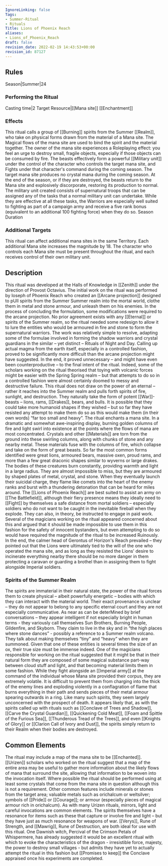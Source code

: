 ```yaml
---
IgnoreLinking: false
Tags:
- Summer-Ritual
- Rituals
Title: Lions of Phoenix Reach
aliases:
- Lions_of_Phoenix_Reach
draft: false
revision_date: 2022-02-19 14:43:53+00:00
revision_id: 87127
---
```


## Rules
Season|Summer|24
### Performing the Ritual
Casting time|2 Target Resource|[[Mana site]]
[[Enchantment]]
### Effects
This ritual calls a group of [[Burning]] spirits from the Summer [[Realm]], who take on physical forms drawn from the material of a Mana site. The Magical flows of the mana site are used to bind the spirit and the material together.
The owner of the mana site experiences a Roleplaying effect: you feel an urge to destroy small, fragile objects, especially if those objects can be consumed by fire.
The beasts effectively form a powerful [[Military unit]] under the control of the character who controls the target mana site, and Fights under that character's command during the coming season. The target mana site produces no crystal mana during the coming season. At the end of the season, or if they are destroyed, the beasts return to the Mana site and explosively discorporate, restoring its production to normal. 
The military unit created consists of supernatural troops that can be assigned any of the tasks that a normal military unit can undertake. While they are effective at all these tasks, the Warriors are especially well suited to fighting as part of a campaign army and receive a five rank bonus (equivalent to an additional 100 fighting force) when they do so. 
Season Duration
### Additional Targets
This ritual can affect additional mana sites in the same Territory. Each additional Mana site increases the magnitude by 18. The character who controls each Mana site must be present throughout the ritual, and each receives control of their own military unit.
## Description
This ritual was developed at the Halls of Knowledge in [[Zenith]] under the direction of Provost Octavius. The initial work on the ritual was performed by Ioseph of Phoenix Reach who created an [[Arcane projection]] designed to pUll spirits from the Summer Summer realm into the mortal world, clothe them in metal and stone armour, and unleash them on his enemies.
In the process of concluding the formulation, some modifications were required to the arcane projection. No prior agreement exists with any [[Eternal]] or spirits of the Summer realm, so the ritual needed some redesign to allow it to lure the entities who would be armoured in fire and stone to form the supernatural warriors. The work was relatively simple to resolve, adapting some of the formulae involved in forming the shadow warriors and crystal guardians in the similar – yet distinct – Rituals of Night and Day.
Calling up actual magma from the earth itself, especially in a controlled fashion, proved to be significantly more difficult than the arcane projection might have suggested. In the end, it proved unnecessary – and might have even been counterproductive – to the final intent of the ritual. Indeed, some of the scholars working on the ritual theorised that toying with volcanic forces might be easier with the Spring Spring realm – but that attempts to do so in a controlled fashion were almost certainly doomed to messy and destructive failure.
This ritual does not draw on the power of an eternal – rather it reaches into the Summer realm and pulls forth spirits of fire, sunlight, and destruction. They naturally take the form of potent [[War]]-beasts – lions, rams, [[Drakes]], bears, and bulls. It is possible that they could take more humanoid shapes if they wished – but so far they have resisted any attempt to make them do so as this would make them (in their own words) “far too small and heavy”.
The ritual enchants a mana site. In a dramatic and somewhat awe-inspiring display, burning golden columns of fire and light swirl into existence at the points where the flows of mana are most concentrated. Crystals and other [[Materials]] are torn from the ground into these swirling columns, along with chunks of stone and any nearby metal. These materials fuse with the columns of fire, which collapse and take on the form of great beasts. So far the most common forms identified were great lions, armoured bears, massive oxen, proud rams, and more than a few great draconic shapes similar to wyverns or large drakes.
The bodies of these creatures burn constantly, providing warmth and light in a large radius. They are almost impossible to miss, but they are armoured by shaped plates of metal, crystal, and stone. When they eventually launch their suicidal charge, they flame like comets into the heart of the enemy ranks and burst with a thundering detonation that can be heard for miles around.
The [[Lions of Phoenix Reach]] are best suited to assist an army on [[The Battlefield]], although their fiery presence means they ideally need to [[Fight]] by themselves a safe distance from mortal soldiers – especially soldiers who do not want to be caught in the inevitable fireball when they explode.
They can also, in theory, be instructed to engage in paid work. Several of the magicians working on the ritual appeared concerned about this and argued that it should be made impossible to use them in this fashion for the safety of innocent bystanders, but even attempting to do so would have required the magnitude of the ritual to be increased Ruinously. In the end, the calmer head of Gerontus of Horizon's Reach prevailed – they pointed out that the Lions were ultimately tied to the will of the one who operated the mana site, and as long as they resisted the Lions' desire to incinerate everything nearby there should be no more danger in them protecting a caravan or guarding a brothel than in assigning them to fight alongside Imperial soldiers.
### Spirits of the Summer Realm
The spirits are immaterial in their natural state, the power of the ritual forces them to create physical – albeit powerfully energetic – bodies with which they can interact with the material world. Their exact provenance is unclear – they do not appear to belong to any specific eternal court and they are not especially communicative. As near as can be deterMined by brief conversations – they appear intelligent if not especially bright in human terms - they variously call themselves Sun Brothers, Burning People, Gildenfire, and Skyborn. They claim to live in the sky and in “the high places where stone dances” - possibly a reference to a Summer realm volcano.
They talk about making themselves “tiny” and “heavy” when they are summoned. Given that one of these entities is several times the size of an ox, their true size must be immense indeed. One of the magicians responsible for working on the ritual suggested that it might be that in their natural form they are composed of some magical substance part-way between cloud stuff and light, and that becoming material limits them in some fashion.
While they fight alongside an [[Imperial army]] at the command of the individual whose Mana site provided their corpus, they are extremely volatile. It is difficult to prevent them from charging into the thick of the enemy lines and exploding violently in a conflagration of flame that burns everything in their path and sends pieces of their metal armour spearing outwards in a ring. 
Like many such spirits, they seem largely unconcerned with the prospect of death. It appears likely that, as with the spirits called up with rituals such as [[Conclave of Trees and Shadow]], [[Carve the Crystal Guardian]], [[Quickening Cold Meat]], [[Foam and Spittle of the Furious Sea]], [[Thunderous Tread of the Trees]], and even [[Knights of Glory]] or [[Clarion Call of Ivory and Dust]], the spirits simply return to their Realm when their bodies are destroyed.
## Common Elements
The ritual may include a map of the mana site to be [[Enchanted]]. [[Urizen]] scholars who worked on the ritual suggest that a map of the entire area may be useful to gather more information about the likely flows of mana that surround the site, allowing that information to be woven into the invocation itself. 
Where possible the ritual should be performed using at least some crystals that come from the mana site in question although this is not a requirement. Other common features include minerals or stones from the target area; valuable metals such as orichalcum or weltsilver; symbols of [[Pride]] or [[Courage]]; or armour (especially pieces of magical armour rich in orichalcum). 
As with many Urizen rituals, mirrors, light and careful invocations are common elements. The spirits themselves have a resonance for items such as these that capture or involve fire and light – but they have just as much resonance for weapons of war. 
[[Verys]], Rune of Strength, and [[Mawrig]], Rune of Destruction, are both ideal for use with this ritual. One Dawnish witch, Percival of the Crimson Petals of Whispermere, has already suggested it would be an excellent ritual with which to evoke the characteristics of the dragon - irresistible force, majesty, the power to destroy small villages - but admits they have yet to actually attempt the ritual in this fashion but [[Promises to keep]] the Conclave appraised once his experiments are completed.